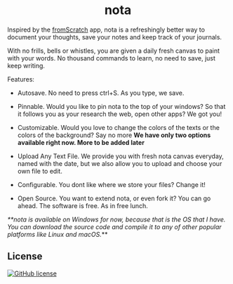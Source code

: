 <h1 align="center">nota</h1>

Inspired by the [fromScratch](https://electronjs.org/apps/fromscratch) app, nota is a refreshingly better way to document your thoughts, save your notes and keep track of your journals.

With no frills, bells or whistles, you are given a daily fresh canvas to paint with your words. No thousand commands to learn, no need to save, just keep writing.

Features:
* Autosave. No need to press ctrl+S. As you type, we save.

* Pinnable. Would you like to pin nota to the top of your windows? So that it follows you as your research the web, open other apps? We got you!

* Customizable. Would you love to change the colors of the texts or the colors of the background? Say no more **We have only two options available right now. More to be added later**

* Upload Any Text File. We provide you with fresh nota canvas everyday, named with the date, but we also allow you to upload and choose your own file to edit.

* Configurable. You dont like where we store your files? Change it!

* Open Source. You want to extend nota, or even fork it? You can go ahead. The software is free. As in free lunch. 

_**nota is available on Windows for now, because that is the OS that I have. You can download the source code and compile it to any of other popular platforms like Linux and macOS._** 

## License
[![GitHub license](https://img.shields.io/badge/license-MIT-blue.svg)](https://github.com/bl00mber/alarm-cron/blob/master/LICENSE)
